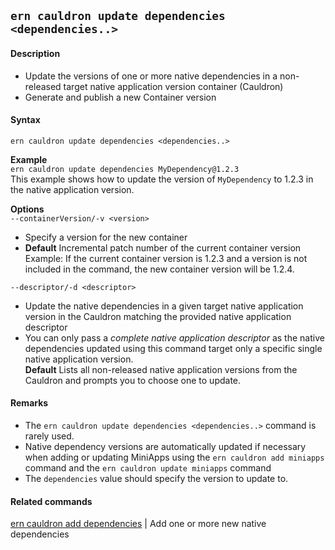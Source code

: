 ## `ern cauldron update dependencies <dependencies..>`
#### Description
* Update the versions of one or more native dependencies in a non-released target native application version container (Cauldron)  
* Generate and publish a new Container version

#### Syntax
`ern cauldron update dependencies <dependencies..>`

**Example**  
`ern cauldron update dependencies MyDependency@1.2.3`  
This example shows how to update the version of `MyDependency` to 1.2.3 in the native application version.  

**Options**  
`--containerVersion/-v <version>`
* Specify a version for the new container  
* **Default**  Incremental patch number of the current container version  
Example: If the current container version is 1.2.3 and a version is not included in the command, the new container version will be 1.2.4.

`--descriptor/-d <descriptor>`
* Update the native dependencies in a given target native application version in the Cauldron matching the provided native application descriptor  
* You can only pass a *complete native application descriptor* as the native dependencies updated using this command target only a specific single native application version.  
**Default**  Lists all non-released native application versions from the Cauldron and  prompts you to choose one to update.

#### Remarks
* The `ern cauldron update dependencies <dependencies..>` command is rarely used.  
* Native dependency versions are automatically updated if necessary when adding or updating MiniApps using the `ern cauldron add miniapps` command and the `ern cauldron update miniapps` command  
* The `dependencies` value should specify the version to update to.

#### Related commands
 [ern cauldron add dependencies] | Add one or more new native dependencies

[ern cauldron add dependencies]: ../add/dependencies.md